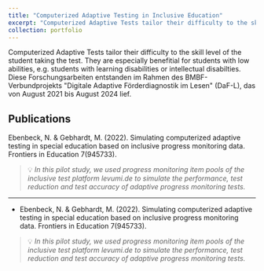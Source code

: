 ```yaml
---
title: "Computerized Adaptive Testing in Inclusive Education"
excerpt: "Computerized Adaptive Tests tailor their difficulty to the skill level of the student taking the test. They are especially benefitial for students with low abilities, e.g. students with learning disabilities or intellectual disabilties."
collection: portfolio
---
```


Computerized Adaptive Tests tailor their difficulty to the skill level of the student taking the test. They are especially benefitial for students with low abilities, e.g. students with learning disabilities or intellectual disabilties. Diese Forschungsarbeiten entstanden im Rahmen des BMBF-Verbundprojekts "Digitale Adaptive Förderdiagnostik im Lesen" (DaF-L), das von August 2021 bis August 2024 lief.

## Publications

Ebenbeck, N. & Gebhardt, M. (2022). Simulating computerized adaptive testing in special education based on inclusive progress monitoring data. Frontiers in Education 7(945733).

>:bulb: *In this pilot study, we used progress monitoring item pools of the inclusive test platform levumi.de to simulate the performance, test reduction and test accuracy of adaptive progress monitoring tests.*
  
---

- Ebenbeck, N. & Gebhardt, M. (2022). Simulating computerized adaptive testing in special education based on inclusive progress monitoring data. Frontiers in Education 7(945733).

>:bulb: *In this pilot study, we used progress monitoring item pools of the inclusive test platform levumi.de to simulate the performance, test reduction and test accuracy of adaptive progress monitoring tests.*


